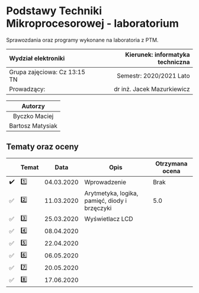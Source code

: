 # Podstawy Techniki Mikroprocesorowej - laboratorium

Sprawozdania oraz programy wykonane na laboratoria z PTM.

|      Wydział elektroniki       |  Kierunek: informatyka techniczna |
|:-------------------------------|------------------------:|
| Grupa zajęciowa: Cz 13:15 TN   | Semestr: 2020/2021 Lato |
| Prowadzący:                    | dr inż. Jacek Mazurkiewicz |

| Autorzy         |
|:---------------:|
| Byczko Maciej   |
| Bartosz Matysiak|

## Tematy oraz oceny

| | Temat | Data | Opis | Otrzymana ocena
| ------------ | ------------ | ------------ | ------------- | -------------
| :heavy_check_mark: | :one:   | 04.03.2020 | Wprowadzenie                                  | Brak
| :white_check_mark: | :two:   | 11.03.2020 | Arytmetyka, logika, pamięć, diody i brzęczyki | 5.0
| :white_check_mark: | :three: | 25.03.2020 | Wyświetlacz LCD                               |
| :white_check_mark: | :four:  | 08.04.2020 | |
| :white_check_mark: | :five:  | 22.04.2020 | |
| :white_check_mark: | :six:   | 06.05.2020 | |
| :white_check_mark: | :seven: | 20.05.2020 | |
| :white_check_mark: | :eight: | 17.06.2020 | |
